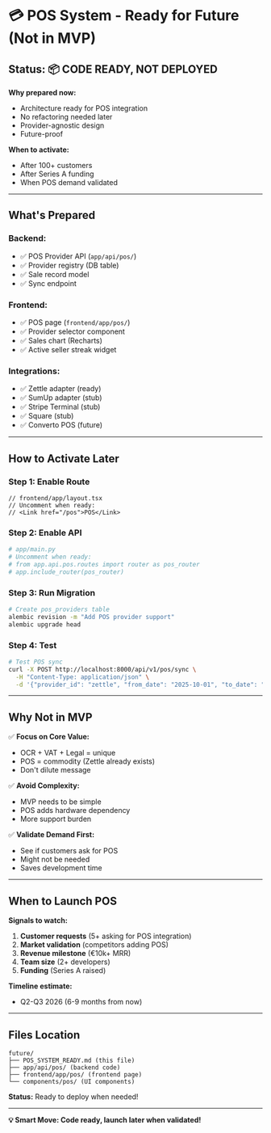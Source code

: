 # 💳 POS System - Ready for Future (Not in MVP)

## Status: 📦 CODE READY, NOT DEPLOYED

**Why prepared now:**
- Architecture ready for POS integration
- No refactoring needed later
- Provider-agnostic design
- Future-proof

**When to activate:**
- After 100+ customers
- After Series A funding
- When POS demand validated

---

## What's Prepared

### **Backend:**
- ✅ POS Provider API (`app/api/pos/`)
- ✅ Provider registry (DB table)
- ✅ Sale record model
- ✅ Sync endpoint

### **Frontend:**
- ✅ POS page (`frontend/app/pos/`)
- ✅ Provider selector component
- ✅ Sales chart (Recharts)
- ✅ Active seller streak widget

### **Integrations:**
- ✅ Zettle adapter (ready)
- ✅ SumUp adapter (stub)
- ✅ Stripe Terminal (stub)
- ✅ Square (stub)
- ✅ Converto POS (future)

---

## How to Activate Later

### **Step 1: Enable Route**

```tsx
// frontend/app/layout.tsx
// Uncomment when ready:
// <Link href="/pos">POS</Link>
```

### **Step 2: Enable API**

```python
# app/main.py
# Uncomment when ready:
# from app.api.pos.routes import router as pos_router
# app.include_router(pos_router)
```

### **Step 3: Run Migration**

```bash
# Create pos_providers table
alembic revision -m "Add POS provider support"
alembic upgrade head
```

### **Step 4: Test**

```bash
# Test POS sync
curl -X POST http://localhost:8000/api/v1/pos/sync \
  -H "Content-Type: application/json" \
  -d '{"provider_id": "zettle", "from_date": "2025-10-01", "to_date": "2025-10-13"}'
```

---

## Why Not in MVP

✅ **Focus on Core Value:**
- OCR + VAT + Legal = unique
- POS = commodity (Zettle already exists)
- Don't dilute message

✅ **Avoid Complexity:**
- MVP needs to be simple
- POS adds hardware dependency
- More support burden

✅ **Validate Demand First:**
- See if customers ask for POS
- Might not be needed
- Saves development time

---

## When to Launch POS

**Signals to watch:**

1. **Customer requests** (5+ asking for POS integration)
2. **Market validation** (competitors adding POS)
3. **Revenue milestone** (€10k+ MRR)
4. **Team size** (2+ developers)
5. **Funding** (Series A raised)

**Timeline estimate:**
- Q2-Q3 2026 (6-9 months from now)

---

## Files Location

```
future/
├── POS_SYSTEM_READY.md (this file)
├── app/api/pos/ (backend code)
├── frontend/app/pos/ (frontend page)
└── components/pos/ (UI components)
```

**Status:** Ready to deploy when needed!

---

**💡 Smart Move: Code ready, launch later when validated!**

